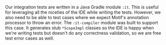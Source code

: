 Our integration tests are written in a Java Gradle module `:it`. This is useful for leveraging all the niceties of the IDE while writing the tests. However, we also need to be able to test cases where we expect Motif's annotation processor to throw an error. The `:it-compiler` module was built to support this case. It generates stub `*ScopeImpl` classes so the IDE is happy when we're writing tests but doesn't do any correctness validation, so we are free test error cases as well.